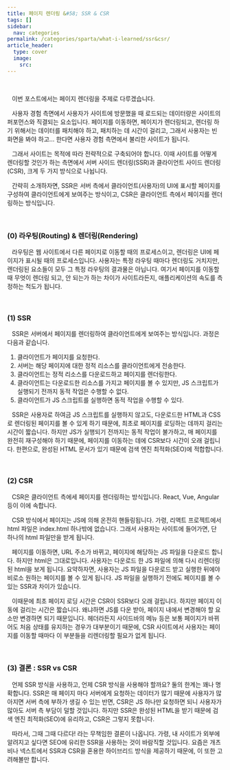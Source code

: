 ```yaml
---
title: 페이지 렌더링 &#58; SSR & CSR
tags: []
sidebar:
  nav: categories
permalink: /categories/sparta/what-i-learned/ssr&csr/
article_header:
  type: cover
  image:
    src:
---
```


<!-- more-->

<br/>

&ensp; 이번 포스트에서는 페이지 렌더링을 주제로 다루겠습니다.

&ensp; 사용자 경험 측면에서 사용자가 사이트에 방문했을 때 로드되는 데이터량은 사이트의 퍼포먼스와 직결되는 요소입니다. 페이지를 이동하면, 페이지가 렌더링되고, 렌더링 하기 위해서는 데이터를 패치해야 하고, 패치하는 데 시간이 걸리고, 그래서 사용자는 빈 화면을 봐야 하고... 한다면 사용자 경험 측면에서 불리한 사이트가 됩니다.

&ensp; 그래서 사이트는 목적에 따라 전략적으로 구축되어야 합니다. 이때 사이트를 어떻게 렌더링할 것인가 하는 측면에서 서버 사이드 렌더링(SSR)과 클라이언트 사이드 렌더링(CSR), 크게 두 가지 방식으로 나뉩니다.

&ensp; 간략히 소개하자면, SSR은 서버 측에서 클라이언트(사용자)의 UI에 표시할 페이지를 구성하여 클라이언트에게 보여주는 방식이고, CSR은 클라이언트 측에서 페이지를 렌더링하는 방식입니다.

<br/>

### (0) 라우팅(Routing) & 렌더링(Rendering)

&ensp; 라우팅은 웹 사이트에서 다른 페이지로 이동할 때의 프로세스이고, 렌더링은 UI에 페이지가 표시될 때의 프로세스입니다. 사용자는 특정 라우팅 때마다 렌더링도 거치지만, 렌더링된 요소들이 모두 그 특정 라우팅의 결과물은 아닙니다. 여기서 페이지를 이동할 때 무엇이 렌더링 되고, 안 되는가 하는 차이가 사이트라든지, 애플리케이션의 속도를 측정하는 척도가 됩니다.

<br/>

### (1) SSR

&ensp; SSR은 서버에서 페이지를 렌더링하여 클라이언트에게 보여주는 방식입니다. 과정은 다음과 같습니다.

1. 클라이언트가 페이지를 요청한다.
2. 서버는 해당 페이지에 대한 정적 리소스를 클라이언트에게 전송한다.
3. 클라이언트는 정적 리소스를 다운로드하고 페이지를 렌더링한다.
4. 클라이언트는 다운로드한 리소스를 가지고 페이지를 볼 수 있지만, JS 스크립트가 실행되기 전까지 동적 작업은 수행할 수 없다.
5. 클라이언트가 JS 스크립트를 실행하면 동적 작업을 수행할 수 있다.

&ensp; SSR은 사용자로 하여금 JS 스크립트를 실행하지 않고도, 다운로드한 HTML과 CSS로 렌더링된 페이지를 볼 수 있게 하기 때문에, 최초로 페이지를 로딩하는 데까지 걸리는 시간이 짧습니다. 하지만 JS가 실행되기 전까지는 동적 작업이 불가하고, 매 페이지를 완전히 재구성해야 하기 때문에, 페이지를 이동하는 데에 CSR보다 시간이 오래 걸립니다. 한편으로, 완성된 HTML 문서가 있기 때문에 검색 엔진 최적화(SEO)에 적합합니다.

<br/>

### (2) CSR

&ensp; CSR은 클라이언트 측에세 페이지를 렌더링하는 방식입니다. React, Vue, Angular 등이 이에 속합니다.

&ensp; CSR 방식에서 페이지는 JS에 의해 온전히 핸들링됩니다. 가령, 리액트 프로젝트에서 html 파일은 index.html 하나밖에 없습니다. 그래서 사용자는 사이트에 들어가면, 단 하나의 html 파일만을 받게 됩니다.

&ensp; 페이지를 이동하면, URL 주소가 바뀌고, 페이지에 해당하는 JS 파일을 다운로드 합니다. 하지만 html은 그대로입니다. 사용자는 다운로드 한 JS 파일에 의해 다시 리렌더링된 html을 보게 됩니다. 요약하자면, 사용자는 JS 파일을 다운로드 받고 실행한 뒤에야 비로소 원하는 페이지를 볼 수 있게 됩니다. JS 파일을 실행하기 전에도 페이지를 볼 수 있는 SSR과 차이가 있습니다.

&ensp; 이때문에 최초 페이지 로딩 시간은 CSR이 SSR보다 오래 걸립니다. 하지만 페이지 이동에 걸리는 시간은 짧습니다. 왜냐하면 JS를 다운 받아, 페이지 내에서 변경해야 할 요소만 변경하면 되기 때문입니다. 헤더라든지 사이드바의 메뉴 등은 보통 페이지가 바뀌어도 처음 상태를 유지하는 경우가 대부분이기 때문에, CSR 사이트에서 사용자는 페이지를 이동할 때마다 이 부분들을 리렌더링할 필요가 없게 됩니다.

<br/>

### (3) 결론 : SSR vs CSR

&ensp; 언제 SSR 방식을 사용하고, 언제 CSR 방식을 사용해야 할까요? 둘의 한계는 꽤나 명확합니다. SSR은 매 페이지 마다 서버에게 요청하는 데이터가 많기 때문에 사용자가 많아지면 서버 측에 부하가 생길 수 있는 반면, CSR은 JS 하나만 요청하면 되니 사용자가 많아도 서버 측 부담이 덜할 것입니다. 하지만 SSR은 완성된 HTML을 받기 때문에 검색 엔진 최적화(SEO)에 유리하고, CSR은 그렇지 못합니다.

&ensp; 따라서, 그때 그때 다르다! 라는 무책임한 결론이 나옵니다. 가령, 내 사이트가 외부에 알려지고 싶다면 SEO에 유리한 SSR을 사용하는 것이 바람직할 것입니다. 요즘은 개츠비나 넥스트에서 SSR과 CSR을 혼용한 하이브리드 방식을 제공하기 때문에, 이 또한 고려해볼만 합니다.
